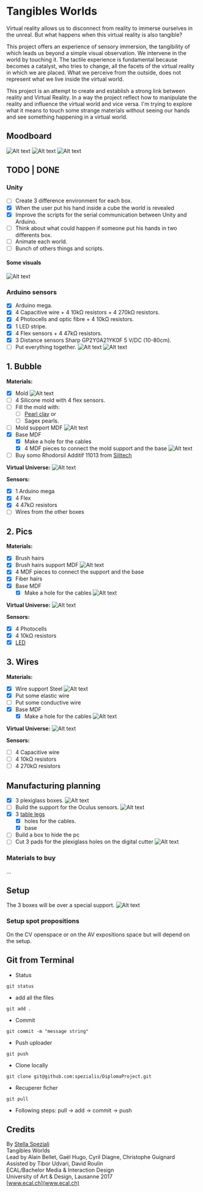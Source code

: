 # Tangibles Worlds
Virtual reality allows us to disconnect from reality to immerse ourselves in the unreal. But what happens when this virtual reality is also tangible?

This project offers an experience of sensory immersion, the tangibility of which leads us beyond a simple visual observation. We intervene in the world by touching it. The tactile experience is fundamental because becomes a catalyst, who tries to change, all the facets of the virtual reality in which we are placed. What we perceive from the outside, does not represent what we live inside the virtual world.

This project is an attempt to create and establish a strong link between reality and Virtual Reality. In a way the project reflect how to manipulate the reality and influence the virtual world and vice versa. I'm trying to explore what it means to touch some strange materials without seeing our hands and see something happening in a virtual world.

## Moodboard
![Alt text](Readme_data/Moodboard/Moodboard_Page_07.png)
![Alt text](Readme_data/Moodboard/Moodboard_Page_05.png)
![Alt text](Readme_data/Moodboard/Moodboard_Page_03.png)

## TODO | DONE
### Unity
- [ ] Create 3 difference environment for each box.
- [x] When the user put his hand inside a cube the world is revealed
- [x] Improve the scripts for the serial communication between Unity and Arduino.
- [ ] Think about what could happen if someone put his hands in two differents box.
- [ ] Animate each world.
- [ ] Bunch of others things and scripts.

#### Some visuals
![Alt text](Readme_data/Images/Test_scene.png)

### Arduino sensors
- [x] Arduino mega.
- [x] 4 Capacitive wire + 4 10kΩ resistors + 4 270kΩ resistors.
- [x] 4 Photocells and optic fibre + 4 10kΩ resistors.
- [x] 1 LED stripe.
- [x] 4 Flex sensors + 4 47kΩ resistors.
- [x] 3 Distance sensors Sharp GP2Y0A21YK0F 5 V/DC (10-80cm).
- [ ] Put everything together.
![Alt text](Readme_data/Images/Arduino_sensors_connections.png)
![Alt text](Readme_data/Images/Arduino_sensors_connections_scheme.png)

## 1. Bubble
**Materials:**
- [x] Mold
![Alt text](Readme_data/Photos/IMG_20170511_193611.jpg)
- [ ] 4 Silicone mold with 4 flex sensors.
- [ ] Fill the mold with:
	- [ ] [Pearl clay](https://s-media-cache-ak0.pinimg.com/originals/c7/f3/d3/c7f3d376586a34ae77c89879f5f09bfa.jpg) or
	- [ ] Sagex pearls.
- [ ] Mold support MDF
![Alt text](Readme_data/Images/Bubble_mold_support.png)
- [x] Base MDF
	- [x] Make a hole for the cables
	- [x] 4 MDF pieces to connect the mold support and the base
![Alt text](Readme_data/Images/Bubble_base.png)
- [ ] Buy somo Rhodorsil Additif 11013 from [Silitech](http://www.silitech.ch/f/index.asp)

**Virtual Universe:**
![Alt text](Readme_data/Images/Bubble_world.png)

**Sensors:**
- [x] 1 Arduino mega
- [x] 4 Flex
- [x] 4 47kΩ resistors
- [ ] Wires from the other boxes

## 2. Pics
**Materials:**
- [x] Brush hairs
- [x] Brush hairs support MDF
![Alt text](Readme_data/Images/Pics_support.png)
- [x] 4 MDF pieces to connect the support and the base
- [x] Fiber hairs
- [x] Base MDF
	- [x] Make a hole for the cables
![Alt text](Readme_data/Images/Pics_base.png)

**Virtual Universe:**
![Alt text](Readme_data/Images/Pics_world.png)

**Sensors:**
- [x] 4 Photocells
- [x] 4 10kΩ resistors
- [x] [LED](https://www.google.ch/search?q=st%C3%B6tta+ikea&tbm=isch&imgil=hdbnV116b7ZRTM%253A%253BKCulAlFXAJDd7M%253Bhttp%25253A%25252F%25252Fwww.ikea.com%25252Fch%25252Ffr%25252Fcatalog%25252Fproducts%25252F50277133%25252F&source=iu&pf=m&fir=hdbnV116b7ZRTM%253A%252CKCulAlFXAJDd7M%252C_&usg=__WQGrO_8pHb7VvvWq1aFQA2HoJL4%3D&biw=1106&bih=663&ved=0ahUKEwiC-ZL7kbvUAhWBNBQKHdM3CZUQyjcITw&ei=NAVAWYIPgelQ0--kqAk#imgrc=hdbnV116b7ZRTM:)

## 3. Wires
**Materials:**
- [x] Wire support Steel
![Alt text](Readme_data/Images/Wire_support.png)
- [x] Put some elastic wire
- [ ] Put some conductive wire
- [x] Base MDF
	- [x] Make a hole for the cables
![Alt text](Readme_data/Images/Wire_base.png)

**Virtual Universe:**
![Alt text](Readme_data/Images/Wire_world.png)

**Sensors:**
- [ ] 4 Capacitive wire
- [ ] 4 10kΩ resistors
- [ ] 4 270kΩ resistors

## Manufacturing planning
- [x] 3 plexiglass boxes.
![Alt text](Readme_data/Images/Plexi_box_2D.png)
- [ ] Build the support for the Oculus sensors.
![Alt text](Readme_data/Images/Setup_pieces_2D-02.jpg)
- [x] 3 [table legs](http://www.ikea.com/ch/it/catalog/products/70217973/)
	- [x] holes for the cables.
	- [x] base
- [ ] Build a box to hide the pc
- [ ] Cut 3 pads for the plexiglass holes on the digital cutter
![Alt text](Readme_data/Images/Digital_cutter_pads.png)

### Materials to buy
...

## Setup
The 3 boxes will be over a special support.
![Alt text](Readme_data/Images/Setup_pieces_2D-01.jpg)

### Setup spot propositions
On the CV openspace or on the AV expositions space but will depend on the setup.

## Git from Terminal
- Status
```
git status
```

- add all the files
```
git add .
```

- Commit
```
git commit -m "message string"
```

- Push uploader
```
git push
```

- Clone locally
```
git clone git@github.com:spezialis/DiplomaProject.git
```

- Recuperer ficher
```
git pull
```

- Following steps:
pull -> add -> commit -> push

## Credits
By [Stella Speziali](https://stellaspeziali.myportfolio.com/)<br>
Tangibles Worlds<br>
Lead by Alain Bellet, Gaël Hugo, Cyril Diagne, Christophe Guignard<br>
Assisted by Tibor Udvari, David Roulin<br>
ECAL/Bachelor Media & Interaction Design<br>
University of Art & Design, Lausanne 2017<br>
[www.ecal.ch](www.ecal.ch)
